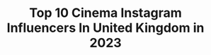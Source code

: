---
title: Top 10 Cinema Instagram Influencers In United Kingdom in 2023
description: >-
  Find top cinema Instagram influencers in United Kingdom in 2023. Most popular hashtags: #cinematography #weddingdress #ig.
platform: Instagram
hits: 328
text_top: Analyze the top-rated Instagram accounts on inBeat.
text_bottom: Our search engine has 328 Instagram influencers like this in United Kingdom for you to work with.
profiles:
  - username: "theweddingstoriesuk"
    fullname: >-
      The Wedding Stories
    bio: >-
      💍 Let Us Capture Your Love Story 📽 Luxury Wedding Cinema & Photos 💎 Awarded Filmmaker Of The Year 2018 💌 Info@theweddingstories.co.uk ☎️ +447379300330
    location: "United Kingdom"
    followers: 19948
    engagement: 1673
    commentsToLikes: 0.019477
    id: ck5zmfslcmhuw0i14ahgyp1l1
    verified: false
    hashtags: "#weddingdress, #mehndibride, #nikahsetup, #asianweddingcinematography"
  - username: "maxwilko"
    fullname: >-
      Max Willcocks
    bio: >-
      Athlete. • Producer • Consultant | RED owner | Outdoor adventure cinematographer & photographer The TrackHouse Studio •
    location: "United Kingdom"
    followers: 7910
    engagement: 422
    commentsToLikes: 0.083981
    id: ck5zx4hx57bv60i14r1vnbt57
    verified: false
    hashtags: "#explore, #marathontraining, #runlovers, #adventure"
  - username: "memoirz"
    fullname: >-
      Asian Wedding Photo & Cinema
    bio: >-
      International Asian Wedding Photo & Cinema +447581 194 523 info@memoirz.co.uk
    location: "United Kingdom"
    followers: 43248
    engagement: 548
    commentsToLikes: 0.010729
    id: ck0vuxi74mm270i19eofsk2rs
    verified: false
    hashtags: "#memoirzbride, #whenthebeatdrops, #throwbackthursday"
  - username: "dougelliottphoto"
    fullname: >-
      Douglas Elliott
    bio: >-
      Cinematic portrait & music photographer Brighton, UK
    location: "United Kingdom"
    followers: 11701
    engagement: 884
    commentsToLikes: 0.015016
    id: ck5cckdoshivn0i11jhnygx6d
    verified: false
    hashtags: "#stayathome, #blackouttuesday, #tbt"
  - username: "signaturemedia"
    fullname: >-
      Signature Media
    bio: >-
      Photography | Cinematography | Weddings | Music | Commercial getintouch@signaturemedialtd.co.uk +44 20 7965 7371 Please email any enquiries - No DM’s
    location: "United Kingdom"
    followers: 8591
    engagement: 866
    commentsToLikes: 0.016223
    id: ck0vzxk4sbdly0i19p4rwkxi9
    verified: false
    hashtags: "#bangladeshibride, #weddingphotography, #wedding, #allthingsbridal"
  - username: "danteslens"
    fullname: >-
      Harrison Dante | Photographer
    bio: >-
      Dante's World 🗺 📧 for bookings Owner of @dantesmodels Fashion Photographer / Cinematographer / Animator. Everything Aesthetically Pleasing.
    location: "United Kingdom"
    followers: 65461
    engagement: 343
    commentsToLikes: 0.050361
    id: ck5zpaqmpsbds0i1479fxxtol
    verified: false
    hashtags: "#editorialfashionshoots, #urbanphotography, #wethecreator, #2instagoodportraitlove"
  - username: "amirhaq"
    fullname: >-
      Amir Haq
    bio: >-
      Wedding Photography & Cinema United Kingdom +447852 389 242 info@amirhaq.com #amirhaq
    location: "United Kingdom"
    followers: 17217
    engagement: 449
    commentsToLikes: 0.016680
    id: ck5hlqb5jkno10i11yltv6dqk
    verified: false
    hashtags: ""
  - username: "davidwestphotography"
    fullname: >-
      Extra special wedding photos
    bio: >-
      Ranked: 🏆Top 10 in UK 🏆Top 50 in 🌎 🔥 Destination wedding photographer 🎥 Cinematic images Book now 2023. Website & more info ⬇️
    location: "United Kingdom"
    followers: 8681
    engagement: 289
    commentsToLikes: 0.039271
    id: ck5qaov4shib10i119a1os5zj
    verified: false
    hashtags: "#junebugweddings, #luxurywedding, #blacktiewedding, #rmw"
  - username: "cole__graham"
    fullname: >-
      cole graham
    bio: >-
      cinematographer | @murthaskouras 🇨🇦🇺🇸
    location: "United Kingdom"
    followers: 5841
    engagement: 1480
    commentsToLikes: 0.050743
    id: ck0u75znl3wp00i19keby5f25
    verified: false
    hashtags: "#cinematography, #theysawthesunfirst, #nyc, #alexalf"
  - username: "panos.mavrakis"
    fullname: >-
      Panos Mavrakis 📸
    bio: >-
      Photographer | Cinematographer
    location: "United Kingdom"
    followers: 16291
    engagement: 1002
    commentsToLikes: 0.036517
    id: ck0tz9qpepnhl0i19megcmwzp
    verified: false
    hashtags: "#team, #landscape, #feelgreece, #ig"
---